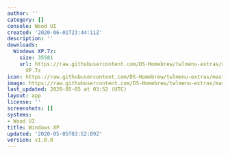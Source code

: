 ```yaml
---
author: ''
category: []
console: Wood UI
created: '2020-06-01T23:44:11Z'
description: ''
downloads:
  Windows XP.7z:
    size: 35581
    url: https://raw.githubusercontent.com/DS-Homebrew/twlmenu-extras/master/_nds/TWiLightMenu/akmenu/themes/Windows
      XP.7z
icon: https://raw.githubusercontent.com/DS-Homebrew/twlmenu-extras/master/unistore/icons/ak.png
image: https://raw.githubusercontent.com/DS-Homebrew/twlmenu-extras/master/unistore/icons/ak.png
last_updated: 2020-05-05 at 03:52 (UTC)
layout: app
license: ''
screenshots: []
systems:
- Wood UI
title: Windows XP
updated: '2020-05-05T03:52:09Z'
version: v1.0.0
---
```

